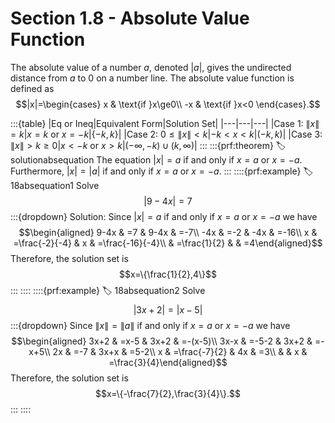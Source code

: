 # Section 1.8 - Absolute Value Function

The absolute value of a number $a$, denoted $|a|$, gives the undirected distance from $a$ to $0$ on a number line. The absolute value function is defined as $$|x|=\begin{cases}
x & \text{if }x\ge0\\
-x & \text{if }x<0
\end{cases}.$$

:::{table}
|Eq or Ineq|Equivalent Form|Solution Set|
|---|---|---|
|Case 1: $\|x\|=k$|$x=k$ or $x=-k$|$\{-k,k\}$|
|Case 2: $0\le\|x\|<k$|$-k<x<k$|$(-k,k)$|
|Case 3: $\|x\|>k\ge0$|$x<-k$ or $x>k$|$(-\infty,-k)\cup(k,\infty)$|
:::
:::{prf:theorem}
:label: solutionabsequation
The equation $|x|=a$ if and only if $x=a$ or $x=-a$. Furthermore, $|x|=|a|$ if and only if $x=a$ or $x=-a$.
:::
::::{prf:example}
:label: 18absequation1
Solve $$|9-4x|=7$$
:::{dropdown} Solution:
Since $|x|=a$ if and only if $x=a$ or $x=-a$ we have $$\begin{aligned}
9-4x & =7 & 9-4x & =-7\\
-4x & =-2 & -4x & =-16\\
x & =\frac{-2}{-4} & x & =\frac{-16}{-4}\\
 & =\frac{1}{2} &  & =4\end{aligned}$$ Therefore, the solution set is $$x=\{\frac{1}{2},4\}$$
:::
::::
::::{prf:example}
:label: 18absequation2
Solve $$|3x+2|=|x-5|$$
:::{dropdown}
Since $\|x\|=\|a\|$ if and only if $x=a$ or $x=-a$ we have 
$$\begin{aligned}
3x+2 & =x-5 & 3x+2 & =-(x-5)\\
3x-x & =-5-2 & 3x+2 & =-x+5\\
2x & =-7 & 3x+x & =5-2\\
x & =\frac{-7}{2} & 4x & =3\\
 &  & x & =\frac{3}{4}\end{aligned}$$ 
Therefore, the solution set is $$x=\{-\frac{7}{2},\frac{3}{4}\}.$$
:::
::::